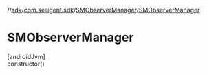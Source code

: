 //[sdk](../../../index.md)/[com.selligent.sdk](../index.md)/[SMObserverManager](index.md)/[SMObserverManager](-s-m-observer-manager.md)

# SMObserverManager

[androidJvm]\
constructor()
